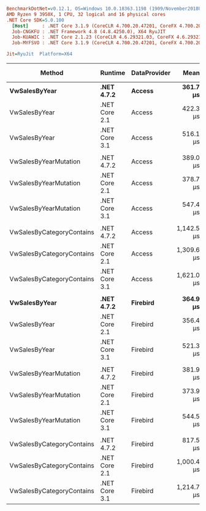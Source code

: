 ``` ini

BenchmarkDotNet=v0.12.1, OS=Windows 10.0.18363.1198 (1909/November2018Update/19H2)
AMD Ryzen 9 3950X, 1 CPU, 32 logical and 16 physical cores
.NET Core SDK=5.0.100
  [Host]     : .NET Core 3.1.9 (CoreCLR 4.700.20.47201, CoreFX 4.700.20.47203), X64 RyuJIT
  Job-CNGKFU : .NET Framework 4.8 (4.8.4250.0), X64 RyuJIT
  Job-KUAWIC : .NET Core 2.1.23 (CoreCLR 4.6.29321.03, CoreFX 4.6.29321.01), X64 RyuJIT
  Job-MYFSVO : .NET Core 3.1.9 (CoreCLR 4.700.20.47201, CoreFX 4.700.20.47203), X64 RyuJIT

Jit=RyuJit  Platform=X64  

```
|                    Method |       Runtime | DataProvider |       Mean |     Median | Ratio | Gen 0 | Gen 1 | Gen 2 | Allocated |
|-------------------------- |-------------- |------------- |-----------:|-----------:|------:|------:|------:|------:|----------:|
|             **VwSalesByYear** |    **.NET 4.7.2** |       **Access** |   **361.7 μs** |   **360.8 μs** |  **1.00** |     **-** |     **-** |     **-** |    **128 KB** |
|             VwSalesByYear | .NET Core 2.1 |       Access |   422.3 μs |   402.8 μs |  1.15 |     - |     - |     - | 104.56 KB |
|             VwSalesByYear | .NET Core 3.1 |       Access |   516.1 μs |   516.8 μs |  1.41 |     - |     - |     - | 107.92 KB |
|                           |               |              |            |            |       |       |       |       |           |
|     VwSalesByYearMutation |    .NET 4.7.2 |       Access |   389.0 μs |   391.1 μs |  1.00 |     - |     - |     - |    136 KB |
|     VwSalesByYearMutation | .NET Core 2.1 |       Access |   378.7 μs |   377.4 μs |  0.99 |     - |     - |     - | 113.18 KB |
|     VwSalesByYearMutation | .NET Core 3.1 |       Access |   547.4 μs |   545.1 μs |  1.41 |     - |     - |     - | 113.15 KB |
|                           |               |              |            |            |       |       |       |       |           |
| VwSalesByCategoryContains |    .NET 4.7.2 |       Access | 1,142.5 μs | 1,127.1 μs |  1.00 |     - |     - |     - |  444.3 KB |
| VwSalesByCategoryContains | .NET Core 2.1 |       Access | 1,309.6 μs | 1,309.3 μs |  1.13 |     - |     - |     - | 415.82 KB |
| VwSalesByCategoryContains | .NET Core 3.1 |       Access | 1,621.0 μs | 1,609.4 μs |  1.40 |     - |     - |     - | 413.92 KB |
|                           |               |              |            |            |       |       |       |       |           |
|             **VwSalesByYear** |    **.NET 4.7.2** |     **Firebird** |   **364.9 μs** |   **366.3 μs** |  **1.00** |     **-** |     **-** |     **-** |    **128 KB** |
|             VwSalesByYear | .NET Core 2.1 |     Firebird |   356.4 μs |   353.7 μs |  0.99 |     - |     - |     - | 105.18 KB |
|             VwSalesByYear | .NET Core 3.1 |     Firebird |   521.3 μs |   521.6 μs |  1.41 |     - |     - |     - | 108.52 KB |
|                           |               |              |            |            |       |       |       |       |           |
|     VwSalesByYearMutation |    .NET 4.7.2 |     Firebird |   381.9 μs |   382.2 μs |  1.00 |     - |     - |     - |    136 KB |
|     VwSalesByYearMutation | .NET Core 2.1 |     Firebird |   373.9 μs |   372.8 μs |  0.98 |     - |     - |     - | 114.36 KB |
|     VwSalesByYearMutation | .NET Core 3.1 |     Firebird |   544.5 μs |   544.6 μs |  1.42 |     - |     - |     - | 114.32 KB |
|                           |               |              |            |            |       |       |       |       |           |
| VwSalesByCategoryContains |    .NET 4.7.2 |     Firebird |   817.5 μs |   808.1 μs |  1.00 |     - |     - |     - |    320 KB |
| VwSalesByCategoryContains | .NET Core 2.1 |     Firebird | 1,000.4 μs |   988.5 μs |  1.22 |     - |     - |     - | 289.66 KB |
| VwSalesByCategoryContains | .NET Core 3.1 |     Firebird | 1,214.7 μs | 1,207.5 μs |  1.47 |     - |     - |     - | 288.02 KB |
